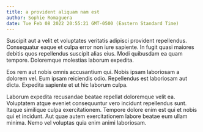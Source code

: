 ```yaml
---
title: a provident aliquam nam est
author: Sophie Romaguera
date: Tue Feb 08 2022 20:55:21 GMT-0500 (Eastern Standard Time)
---
```

Suscipit aut a velit et voluptates veritatis adipisci provident repellendus. Consequatur eaque et culpa error non iure sapiente. In fugit quasi maiores debitis quos repellendus suscipit alias eius. Modi quibusdam ea quam tempore. Doloremque molestias laborum expedita.

 Eos rem aut nobis omnis accusantium qui. Nobis ipsam laboriosam a dolorem vel. Eum ipsam reiciendis odio. Repellendus est laboriosam aut dicta. Expedita sapiente et ut hic laborum culpa.

 Laborum expedita recusandae beatae repellat doloremque velit ea. Voluptatem atque eveniet consequuntur vero incidunt repellendus sunt. Itaque similique culpa exercitationem. Tempore dolore enim est qui et nobis qui et incidunt. Aut quae autem exercitationem labore beatae eum ullam minima. Nemo vel voluptas quia enim animi laboriosam.